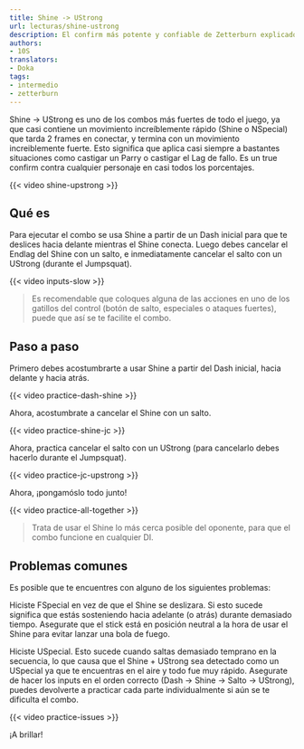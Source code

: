 ```yaml
---
title: Shine -> UStrong
url: lecturas/shine-ustrong
description: El confirm más potente y confiable de Zetterburn explicado
authors:
- 10S
translators:
- Doka
tags:
- intermedio
- zetterburn
---
```


Shine -> UStrong es uno de los combos más fuertes de todo el juego, ya que casi contiene un movimiento increíblemente rápido (Shine o NSpecial) que tarda 2 frames en conectar, y termina con un movimiento increiblemente fuerte. Esto significa que aplica casi siempre a bastantes situaciones como castigar un Parry o castigar el Lag de fallo. Es un true confirm contra cualquier personaje en casi todos los porcentajes.

{{< video shine-upstrong >}}

## Qué es

Para ejecutar el combo se usa Shine a partir de un Dash inicial para que te deslices hacia delante mientras el Shine conecta. Luego debes cancelar el Endlag del Shine con un salto, e inmediatamente cancelar el salto con un UStrong (durante el Jumpsquat).

{{< video inputs-slow >}}

> Es recomendable que coloques alguna de las acciones en uno de los gatillos del control (botón de salto, especiales o ataques fuertes), puede que así se te facilite el combo.

## Paso a paso

Primero debes acostumbrarte a usar Shine a partir del Dash inicial, hacia delante y hacia atrás.

{{< video practice-dash-shine >}}

Ahora, acostumbrate a cancelar el Shine con un salto.

{{< video practice-shine-jc >}}

Ahora, practica cancelar el salto con un UStrong (para cancelarlo debes hacerlo durante el Jumpsquat).

{{< video practice-jc-upstrong >}}

Ahora, ¡pongamóslo todo junto!

{{< video practice-all-together >}}

> Trata de usar el Shine lo más cerca posible del oponente, para que el combo funcione en cualquier DI.

## Problemas comunes

Es posible que te encuentres con alguno de los siguientes problemas:

Hiciste FSpecial en vez de que el Shine se deslizara. Si esto sucede significa que estás sosteniendo hacia adelante (o atrás) durante demasiado tiempo. Asegurate que el stick está en posición neutral a la hora de usar el Shine para evitar lanzar una bola de fuego.

Hiciste USpecial. Esto sucede cuando saltas demasiado temprano en la secuencia, lo que causa que el Shine + UStrong sea detectado como un USpecial ya que te encuentras en el aire y todo fue muy rápido. Asegurate de hacer los inputs en el orden correcto (Dash -> Shine -> Salto -> UStrong), puedes devolverte a practicar cada parte individualmente si aún se te dificulta el combo.

{{< video practice-issues >}}

¡A brillar!
